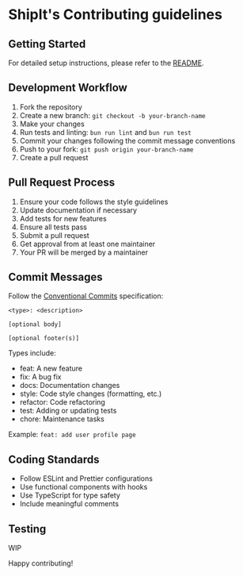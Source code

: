 # ShipIt's Contributing guidelines

## Getting Started

For detailed setup instructions, please refer to the [README](./README.md).

## Development Workflow

1. Fork the repository
2. Create a new branch: `git checkout -b your-branch-name`
3. Make your changes
4. Run tests and linting: `bun run lint` and `bun run test`
5. Commit your changes following the commit message conventions
6. Push to your fork: `git push origin your-branch-name`
7. Create a pull request

## Pull Request Process

1. Ensure your code follows the style guidelines
2. Update documentation if necessary
3. Add tests for new features
4. Ensure all tests pass
5. Submit a pull request
6. Get approval from at least one maintainer
7. Your PR will be merged by a maintainer

## Commit Messages

Follow the [Conventional Commits](https://www.conventionalcommits.org/) specification:

```shell
<type>: <description>

[optional body]

[optional footer(s)]
```

Types include:

- feat: A new feature
- fix: A bug fix
- docs: Documentation changes
- style: Code style changes (formatting, etc.)
- refactor: Code refactoring
- test: Adding or updating tests
- chore: Maintenance tasks

Example: `feat: add user profile page`

## Coding Standards

- Follow ESLint and Prettier configurations
- Use functional components with hooks
- Use TypeScript for type safety
- Include meaningful comments

## Testing

WIP

Happy contributing!
